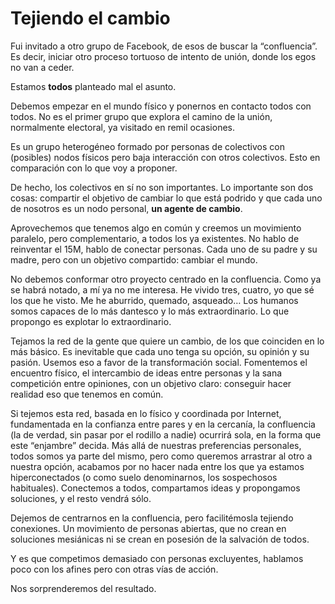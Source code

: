 <!--
tags: [ "politics" ]
date_created: "2013-10-18T22:28:00-04:00"
-->

# Tejiendo el cambio

Fui invitado a otro grupo de Facebook, de esos de buscar la “confluencia”. Es decir, iniciar otro proceso tortuoso de intento de unión, donde los egos no van a ceder.

Estamos **todos** planteado mal el asunto.

Debemos empezar en el mundo físico y ponernos en contacto todos con todos. No es el primer grupo que explora el camino de la unión, normalmente electoral, ya visitado en remil ocasiones.

Es un grupo heterogéneo formado por personas de colectivos con (posibles) nodos físicos pero baja interacción con otros colectivos. Esto en comparación con lo que voy a proponer.

De hecho, los colectivos en sí no son importantes. Lo importante son dos cosas: compartir el objetivo de cambiar lo que está podrido y que cada uno de nosotros es un nodo personal, **un agente de cambio**.

Aprovechemos que tenemos algo en común y creemos un movimiento paralelo, pero complementario, a todos los ya existentes. No hablo de reinventar el 15M, hablo de conectar personas. Cada uno de su padre y su madre, pero con un objetivo compartido: cambiar el mundo.

No debemos conformar otro proyecto centrado en la confluencia. Como ya se habrá notado, a mí ya no me interesa. He vivido tres, cuatro, yo que sé los que he visto. Me he aburrido, quemado, asqueado… Los humanos somos capaces de lo más dantesco y lo más extraordinario. Lo que propongo es explotar lo extraordinario.

Tejamos la red de la gente que quiere un cambio, de los que coinciden en lo más básico. Es inevitable que cada uno tenga su opción, su opinión y su pasión. Usemos eso a favor de la transformación social. Fomentemos el encuentro físico, el intercambio de ideas entre personas y la sana competición entre opiniones, con un objetivo claro: conseguir hacer realidad eso que tenemos en común.

Si tejemos esta red, basada en lo físico y coordinada por Internet, fundamentada en la confianza entre pares y en la cercanía, la confluencia (la de verdad, sin pasar por el rodillo a nadie) ocurrirá sola, en la forma que este “enjambre” decida. Más allá de nuestras preferencias personales, todos somos ya parte del mismo, pero como queremos arrastrar al otro a nuestra opción, acabamos por no hacer nada entre los que ya estamos hiperconectados (o como suelo denominarnos, los sospechosos habituales). Conectemos a todos, compartamos ideas y propongamos soluciones, y el resto vendrá sólo.

Dejemos de centrarnos en la confluencia, pero facilitémosla tejiendo conexiones. Un movimiento de personas abiertas, que no crean en soluciones mesiánicas ni se crean en posesión de la salvación de todos.

Y es que competimos demasiado con personas excluyentes, hablamos poco con los afines pero con otras vías de acción.

Nos sorprenderemos del resultado.
